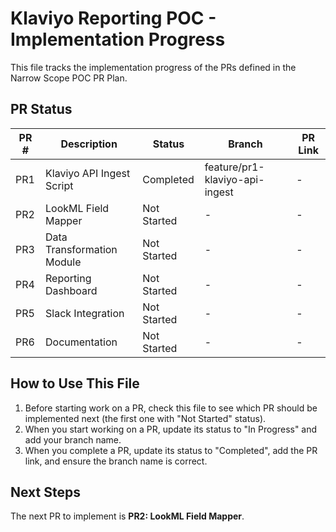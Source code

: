# Klaviyo Reporting POC - Implementation Progress

This file tracks the implementation progress of the PRs defined in the Narrow Scope POC PR Plan.

## PR Status

| PR # | Description | Status | Branch | PR Link |
|------|-------------|--------|--------|--------|
| PR1  | Klaviyo API Ingest Script | Completed | feature/pr1-klaviyo-api-ingest | - |
| PR2  | LookML Field Mapper | Not Started | - | - |
| PR3  | Data Transformation Module | Not Started | - | - |
| PR4  | Reporting Dashboard | Not Started | - | - |
| PR5  | Slack Integration | Not Started | - | - |
| PR6  | Documentation | Not Started | - | - |

## How to Use This File

1. Before starting work on a PR, check this file to see which PR should be implemented next (the first one with "Not Started" status).
2. When you start working on a PR, update its status to "In Progress" and add your branch name.
3. When you complete a PR, update its status to "Completed", add the PR link, and ensure the branch name is correct.

## Next Steps

The next PR to implement is **PR2: LookML Field Mapper**.
